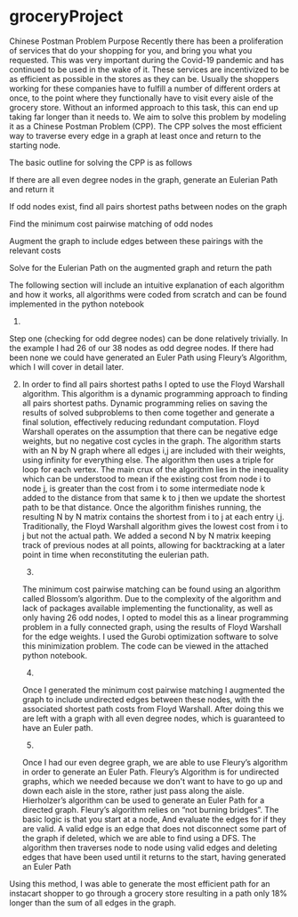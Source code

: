 # groceryProject

Chinese Postman Problem
Purpose
	Recently there has been a proliferation of services that do your shopping for you, and bring you what you requested. This was very important during the Covid-19 pandemic and has continued to be used in the wake of it. These services are incentivized to be as efficient as possible in the stores as they can be. Usually the shoppers working for these companies have to fulfill a number of different orders at once, to the point where they functionally have to visit every aisle of the grocery store. Without an informed approach to this task, this can end up taking far longer than it needs to. We aim to solve this problem by modeling it as a Chinese Postman Problem (CPP). The CPP solves the most efficient way to traverse every edge in a graph at least once and return to the starting node.

The basic outline for solving the CPP is as follows

If there are all even degree nodes in the graph, generate an Eulerian Path and return it

If odd nodes exist, find all pairs shortest paths between nodes on the graph

Find the minimum cost pairwise matching of odd nodes

Augment the graph to include edges between these pairings with the relevant costs

Solve for the Eulerian Path on the augmented graph and return the path

The following section will include an intuitive explanation of each algorithm and how it works, all algorithms were coded from scratch and can be found implemented in the python notebook

1) 
    
Step one (checking for odd degree nodes) can be done relatively trivially. In the example I had 26 of our 38 nodes as odd degree nodes. If there had been none we could have generated an Euler Path using Fleury’s Algorithm, which I will cover in detail later.

2)
   	In order to find all pairs shortest paths I opted to use the Floyd Warshall algorithm. This algorithm is a dynamic programming approach to finding all pairs shortest paths. Dynamic programming relies on saving the results of solved subproblems to then come together and generate a final solution, effectively reducing redundant computation. Floyd Warshall operates on the assumption that there can be negative edge weights, but no negative cost cycles in the graph.
The algorithm starts with an N by N graph where all edges i,j are included with their weights, using infinity for everything else. The algorithm then uses a triple for loop for each vertex. The main crux of the algorithm lies in the inequality which can be understood to mean if the existing cost from node i to node j, is greater than the cost from i to some intermediate node k added to the distance from that same k to j then we update the shortest path to be that distance. Once the algorithm finishes running, the resulting N by N matrix contains the shortest from i to j at each entry i,j.
	Traditionally, the Floyd Warshall algorithm gives the lowest cost from i to j but not the actual path. We added a second N by N matrix keeping track of previous nodes at all points, allowing for backtracking at a later point in time when reconstituting the eulerian path.
   
   3) 
	The minimum cost pairwise matching can be found using an algorithm called Blossom’s algorithm. Due to the complexity of the algorithm and lack of packages available implementing the functionality, as well as only having 26 odd nodes, I opted to model this as a linear programming problem in a fully connected graph, using the results of Floyd Warshall for the edge weights. I used the Gurobi optimization software to solve this minimization problem. The code can be viewed in the attached python notebook.

   4) 
	Once I generated the minimum cost pairwise matching I augmented the graph to include undirected edges between these nodes, with the associated shortest path costs from Floyd Warshall. After doing this we are left with a graph with all even degree nodes, which is guaranteed to have an Euler path.
   
   5)
	Once I had our even degree graph, we are able to use Fleury’s algorithm in order to generate an Euler Path. Fleury’s Algorithm is for undirected graphs, which we needed because we don't want to have to go up and down each aisle in the store, rather just pass along the aisle. Hierholzer’s algorithm can be used to generate an Euler Path for a directed graph. Fleury’s algorithm relies on “not burning bridges”. The basic logic is that you start at a node, And evaluate the edges for if they are valid. A valid edge is an edge that does not disconnect some part of the graph if deleted, which we are able to find using a DFS. The algorithm then traverses node to node using valid edges and deleting edges that have been used until it returns to the start, having generated an Euler Path

Using this method, I was able to generate the most efficient path for an instacart shopper to go through a grocery store resulting in a path only 18% longer than the sum of all edges in the graph.

